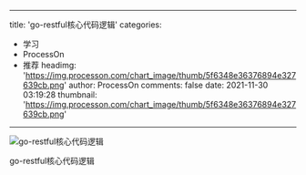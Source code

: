 
---
title: 'go-restful核心代码逻辑'
categories: 
 - 学习
 - ProcessOn
 - 推荐
headimg: 'https://img.processon.com/chart_image/thumb/5f6348e36376894e327639cb.png'
author: ProcessOn
comments: false
date: 2021-11-30 03:19:28
thumbnail: 'https://img.processon.com/chart_image/thumb/5f6348e36376894e327639cb.png'
---

<div>   
<img class="thumb" alt="go-restful核心代码逻辑" src="https://img.processon.com/chart_image/thumb/5f6348e36376894e327639cb.png" referrerpolicy="no-referrer">
<p>go-restful核心代码逻辑</p>  
</div>
            